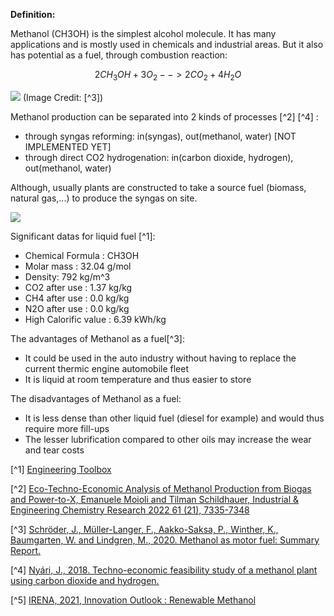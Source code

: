 **Definition:**

Methanol (CH3OH) is the simplest alcohol molecule. It has many applications and is mostly used in chemicals and
industrial areas. But it also has potential as a fuel, through combustion reaction:

$$2CH_{3}OH + 3O_{2} --> 2CO_{2} + 4H_{2}O$$

![](Methanol_production.PNG)
(Image Credit: [^3])

Methanol production can be separated into 2 kinds of processes [^2] [^4] :
  * through syngas reforming: in(syngas), out(methanol, water) [NOT IMPLEMENTED YET]
  * through direct CO2 hydrogenation: in(carbon dioxide, hydrogen), out(methanol, water)

Although, usually plants are constructed to take a source fuel (biomass, natural gas,...) to produce the syngas on site.

![](Methanol_techno_processes.png)

Significant datas for liquid fuel [^1]:

  * Chemical Formula : CH3OH
  * Molar mass : 32.04 g/mol
  * Density: 792 kg/m^3
  * CO2 after use : 1.37 kg/kg
  * CH4 after use : 0.0 kg/kg
  * N2O after use : 0.0 kg/kg
  * High Calorific value : 6.39 kWh/kg

The advantages of Methanol as a fuel[^3]:

  * It could be used in the auto industry without having to replace the current thermic engine automobile fleet
  * It is liquid at room temperature and thus easier to store

The disadvantages of Methanol as a fuel:

  * It is less dense than other liquid fuel (diesel for example) and would thus require more fill-ups
  * The lesser lubrification compared to other oils may increase the wear and tear costs

[^1] [Engineering Toolbox](https://www.engineeringtoolbox.com)

[^2] [Eco-Techno-Economic Analysis of Methanol Production from Biogas and Power-to-X,
Emanuele Moioli and Tilman Schildhauer, Industrial & Engineering Chemistry Research 2022 61 (21), 7335-7348](https://pubs.acs.org/doi/pdf/10.1021/acs.iecr.1c04682)

[^3] [Schröder, J., Müller-Langer, F., Aakko-Saksa, P., Winther, K., Baumgarten, W. and Lindgren, M., 2020. Methanol as motor fuel: Summary Report.](https://www.iea-amf.org/content/fuel_information/methanol#general)

[^4] [Nyári, J., 2018. Techno-economic feasibility study of a methanol plant using carbon dioxide and hydrogen.](http://kth.diva-portal.org/smash/get/diva2:1290829/FULLTEXT01.pdf)

[^5] [IRENA, 2021, Innovation Outlook : Renewable Methanol](https://www.irena.org/publications/2021/Jan/Innovation-Outlook-Renewable-Methanol)
